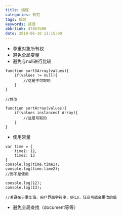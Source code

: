 ```yaml
---
title: 编程
categories: 规范
tags: 规范
keywords: 规范
abbrlink: 47867b98
date: 2018-06-10 11:15:00
---
```


* 尊重对象所有权
* 避免全局变量
* 避免与null进行比较
```
function sortSArray(values){
    if(values != null){
        //这是不可取的
    }
}

//修改

function sortArray(values){
    if(values instanceof Array){
        //这是可取的
    }
}

```

* 使用常量

```
var time = {
    time1: 12,
    time2: 13
}
console.log(time.time1);
console.log(time.time2);
//而不是使用

console.log(12);
console.log(13);

//关键在于重复值，用户界面字符串，URLs，任意可能会更改的值
```

* 避免全局查找（document等等）
